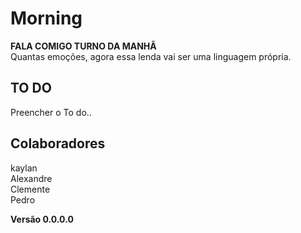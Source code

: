 # Morning

**FALA COMIGO TURNO DA MANHÃ**<br/>
Quantas emoções, agora essa lenda vai ser uma linguagem própria.

## TO DO

Preencher o To do..

## Colaboradores

  kaylan<br/>
  Alexandre<br/>
  Clemente<br/>
  Pedro

**Versão 0.0.0.0**
